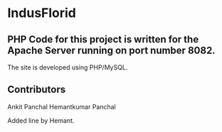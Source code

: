# IndusFlorid

## PHP Code for this project is written for the Apache Server running on port number 8082.

The site is developed using PHP/MySQL.

## Contributors
Ankit Panchal
Hemantkumar Panchal


Added line by Hemant.
